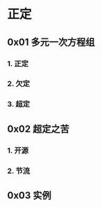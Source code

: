 # 正定

## 0x01 多元一次方程组

### 1. 正定

### 2. 欠定

### 3. 超定

## 0x02 超定之苦

### 1. 开源

### 2. 节流

## 0x03 实例




